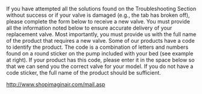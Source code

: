 <div id="wikitext">

<div style="display: none;">

Summary:tips for getting a replacement valve for an old air mattress bed
Parent:(Main.)<span
class="wikiword">[MiscStuff](http://wiki.tamouse.org?n=Main.MiscStuff?action=print)</span>
<span
class="wikiword">[IncludeMe](http://wiki.tamouse.org?n=Main.IncludeMe?action=edit)[?](http://wiki.tamouse.org?n=Main.IncludeMe?action=edit)</span>:[MiscStuff](http://wiki.tamouse.org?n=Main.MiscStuff?action=print)
Categories:[Articles](http://wiki.tamouse.org?n=Category.Articles) Tags:
hardware

</div>

If you have attempted all the solutions found on the Troubleshooting
Section without success or if your valve is damaged (e.g., the tab has
broken off), please complete the form below to receive a new valve. You
must provide all the information noted below to ensure accurate delivery
of your replacement valve. Most importantly, you must provide us with
the full name of the product that requires a new valve. Some of our
products have a code to identify the product. The code is a combination
of letters and numbers found on a round sticker on the pump included
with your bed (see example at right). If your product has this code,
please enter it in the space below so that we can send you the correct
valve for your model. If you do not have a code sticker, the full name
of the product should be sufficient.

<http://www.shopimaginair.com/mail.asp>

</div>
